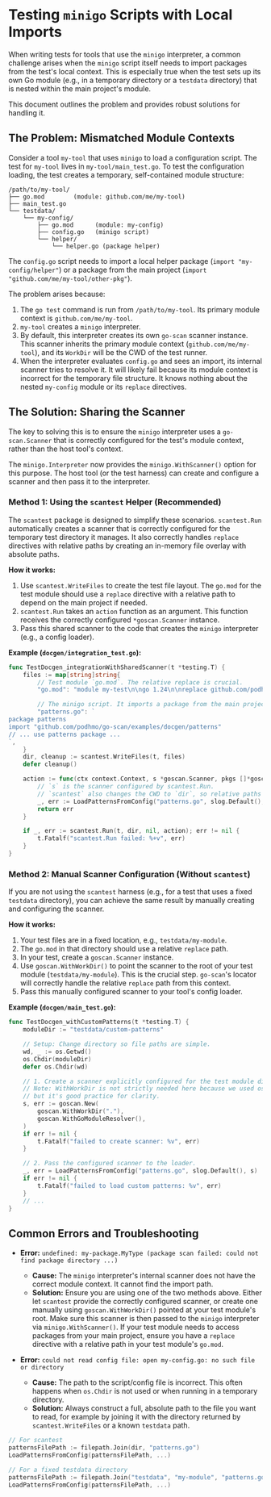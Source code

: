 # Testing `minigo` Scripts with Local Imports

When writing tests for tools that use the `minigo` interpreter, a common challenge arises when the `minigo` script itself needs to import packages from the test's local context. This is especially true when the test sets up its own Go module (e.g., in a temporary directory or a `testdata` directory) that is nested within the main project's module.

This document outlines the problem and provides robust solutions for handling it.

## The Problem: Mismatched Module Contexts

Consider a tool `my-tool` that uses `minigo` to load a configuration script. The test for `my-tool` lives in `my-tool/main_test.go`. To test the configuration loading, the test creates a temporary, self-contained module structure:

```
/path/to/my-tool/
├── go.mod        (module: github.com/me/my-tool)
├── main_test.go
└── testdata/
    └── my-config/
        ├── go.mod      (module: my-config)
        ├── config.go   (minigo script)
        └── helper/
            └── helper.go (package helper)
```

The `config.go` script needs to import a local helper package (`import "my-config/helper"`) or a package from the main project (`import "github.com/me/my-tool/other-pkg"`).

The problem arises because:
1. The `go test` command is run from `/path/to/my-tool`. Its primary module context is `github.com/me/my-tool`.
2. `my-tool` creates a `minigo` interpreter.
3. By default, this interpreter creates its own `go-scan` scanner instance. This scanner inherits the primary module context (`github.com/me/my-tool`), and its `WorkDir` will be the CWD of the test runner.
4. When the interpreter evaluates `config.go` and sees an import, its internal scanner tries to resolve it. It will likely fail because its module context is incorrect for the temporary file structure. It knows nothing about the nested `my-config` module or its `replace` directives.

## The Solution: Sharing the Scanner

The key to solving this is to ensure the `minigo` interpreter uses a `go-scan.Scanner` that is correctly configured for the test's module context, rather than the host tool's context.

The `minigo.Interpreter` now provides the `minigo.WithScanner()` option for this purpose. The host tool (or the test harness) can create and configure a scanner and then pass it to the interpreter.

### Method 1: Using the `scantest` Helper (Recommended)

The `scantest` package is designed to simplify these scenarios. `scantest.Run` automatically creates a scanner that is correctly configured for the temporary test directory it manages. It also correctly handles `replace` directives with relative paths by creating an in-memory file overlay with absolute paths.

**How it works:**
1. Use `scantest.WriteFiles` to create the test file layout. The `go.mod` for the test module should use a `replace` directive with a relative path to depend on the main project if needed.
2. `scantest.Run` takes an `action` function as an argument. This function receives the correctly configured `*goscan.Scanner` instance.
3. Pass this shared scanner to the code that creates the `minigo` interpreter (e.g., a config loader).

**Example (`docgen/integration_test.go`):**

```go
func TestDocgen_integrationWithSharedScanner(t *testing.T) {
	files := map[string]string{
		// Test module `go.mod`. The relative replace is crucial.
		"go.mod": "module my-test\n\ngo 1.24\n\nreplace github.com/podhmo/go-scan => ../../\n",

		// The minigo script. It imports a package from the main project.
		"patterns.go": `
package patterns
import "github.com/podhmo/go-scan/examples/docgen/patterns"
// ... use patterns package ...
`,
	}
	dir, cleanup := scantest.WriteFiles(t, files)
	defer cleanup()

	action := func(ctx context.Context, s *goscan.Scanner, pkgs []*goscan.Package) error {
		// `s` is the scanner configured by scantest.Run.
		// `scantest` also changes the CWD to `dir`, so relative paths work.
		_, err := LoadPatternsFromConfig("patterns.go", slog.Default(), s)
		return err
	}

	if _, err := scantest.Run(t, dir, nil, action); err != nil {
		t.Fatalf("scantest.Run failed: %+v", err)
	}
}
```

### Method 2: Manual Scanner Configuration (Without `scantest`)

If you are not using the `scantest` harness (e.g., for a test that uses a fixed `testdata` directory), you can achieve the same result by manually creating and configuring the scanner.

**How it works:**
1. Your test files are in a fixed location, e.g., `testdata/my-module`.
2. The `go.mod` in that directory should use a relative `replace` path.
3. In your test, create a `goscan.Scanner` instance.
4. Use `goscan.WithWorkDir()` to point the scanner to the root of your test module (`testdata/my-module`). This is the crucial step. `go-scan`'s locator will correctly handle the relative `replace` path from this context.
5. Pass this manually configured scanner to your tool's config loader.

**Example (`docgen/main_test.go`):**

```go
func TestDocgen_withCustomPatterns(t *testing.T) {
	moduleDir := "testdata/custom-patterns"

	// Setup: Change directory so file paths are simple.
	wd, _ := os.Getwd()
	os.Chdir(moduleDir)
	defer os.Chdir(wd)

	// 1. Create a scanner explicitly configured for the test module directory.
	// Note: WithWorkDir is not strictly needed here because we used os.Chdir,
	// but it's good practice for clarity.
	s, err := goscan.New(
		goscan.WithWorkDir("."),
		goscan.WithGoModuleResolver(),
	)
	if err != nil {
		t.Fatalf("failed to create scanner: %v", err)
	}

	// 2. Pass the configured scanner to the loader.
	_, err = LoadPatternsFromConfig("patterns.go", slog.Default(), s)
	if err != nil {
		t.Fatalf("failed to load custom patterns: %v", err)
	}
    // ...
}
```

## Common Errors and Troubleshooting

- **Error:** `undefined: my-package.MyType (package scan failed: could not find package directory ...)`
  - **Cause:** The `minigo` interpreter's internal scanner does not have the correct module context. It cannot find the import path.
  - **Solution:** Ensure you are using one of the two methods above. Either let `scantest` provide the correctly configured scanner, or create one manually using `goscan.WithWorkDir()` pointed at your test module's root. Make sure this scanner is then passed to the `minigo` interpreter via `minigo.WithScanner()`. If your test module needs to access packages from your main project, ensure you have a `replace` directive with a relative path in your test module's `go.mod`.

- **Error:** `could not read config file: open my-config.go: no such file or directory`
  - **Cause:** The path to the script/config file is incorrect. This often happens when `os.Chdir` is not used or when running in a temporary directory.
  - **Solution:** Always construct a full, absolute path to the file you want to read, for example by joining it with the directory returned by `scantest.WriteFiles` or a known `testdata` path.
```go
// For scantest
patternsFilePath := filepath.Join(dir, "patterns.go")
LoadPatternsFromConfig(patternsFilePath, ...)

// For a fixed testdata directory
patternsFilePath := filepath.Join("testdata", "my-module", "patterns.go")
LoadPatternsFromConfig(patternsFilePath, ...)
```
